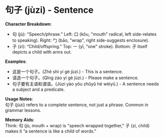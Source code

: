 # **句子 (jùzi) - Sentence**

**Character Breakdown**:  
- 句 (jù): “Speech/phrase.” Left: 口 (kǒu, "mouth" radical, left side-relates to speaking). Right: 勹 (bāo, "wrap", right side-suggests enclosure).  
- 子 (zi): “Child/offspring.” Top: 一 (yī, "one" stroke). Bottom: 子 itself depicts a child with arms out.

**Examples**:  
- 这是一个句子。(Zhè shì yí gè jùzi.) - This is a sentence.  
- 请造一个句子。(Qǐng zào yí gè jùzi.) - Please make a sentence.  
- 句子要有主语和谓语。(Jùzi yào yǒu zhǔyǔ hé wèiyǔ.) - A sentence needs a subject and a predicate.

**Usage Notes**:  
句子 (jùzi) refers to a complete sentence, not just a phrase. Common in grammar lessons.

**Memory Aids**:  
Think: 句 (jù, mouth + wrap) is "speech wrapped together," 子 (zi, child) makes it “a sentence is like a child of words.”